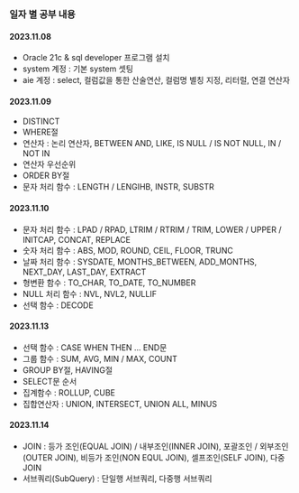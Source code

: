 ### 일자 별 공부 내용

#### 2023.11.08
   -  Oracle 21c & sql developer 프로그램 설치
   -  system 계정 : 기본 system 셋팅
   -  aie 계정 : select, 컬럼값을 통한 산술연산, 컬럼명 별칭 지정, 리터럴, 연결 연산자

#### 2023.11.09
   -  DISTINCT
   -  WHERE절
   -  연산자 : 논리 연산자, BETWEEN AND, LIKE, IS NULL / IS NOT NULL, IN / NOT IN
   -  연산자 우선순위
   -  ORDER BY절
   -  문자 처리 함수 : LENGTH / LENGIHB, INSTR, SUBSTR

#### 2023.11.10
   -  문자 처리 함수 : LPAD / RPAD, LTRIM / RTRIM / TRIM, LOWER / UPPER / INITCAP, CONCAT, REPLACE
   -  숫자 처리 함수 : ABS, MOD, ROUND, CEIL, FLOOR, TRUNC
   -  날짜 처리 함수 : SYSDATE, MONTHS_BETWEEN, ADD_MONTHS, NEXT_DAY, LAST_DAY, EXTRACT
   -  형변환 함수 : TO_CHAR, TO_DATE, TO_NUMBER
   -   NULL 처리 함수 : NVL, NVL2, NULLIF
   -   선택 함수 : DECODE

#### 2023.11.13
   - 선택 함수 : CASE WHEN THEN ... END문
   - 그룹 함수 : SUM, AVG, MIN / MAX, COUNT
   - GROUP BY절, HAVING절
   - SELECT문 순서
   - 집계함수 : ROLLUP, CUBE
   - 집합연산자 : UNION, INTERSECT, UNION ALL, MINUS

#### 2023.11.14
   - JOIN : 등가 조인(EQUAL JOIN) / 내부조인(INNER JOIN), 포괄조인 / 외부조인(OUTER JOIN), 비등가 조인(NON EQUL JOIN), 셀프조인(SELF JOIN), 다중 JOIN
   - 서브쿼리(SubQuery) : 단일행 서브쿼리, 다중행 서브쿼리
